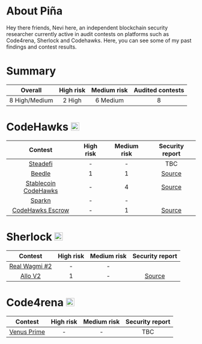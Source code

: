 # About Piña

Hey there friends, Nevi here, an independent blockchain security researcher currently active in audit contests on platforms such as Code4rena, Sherlock and Codehawks. Here, you can see some of my past findings and contest results.


# Summary

| Overall | High risk |  Medium risk | Audited contests |
|:--:|:--:|:--:|:--:|
| 8 High/Medium | 2 High | 6 Medium | 8 |  

# CodeHawks <img src="https://res.cloudinary.com/droqoz7lg/image/upload/v1689080263/snhkgvtsidryjdtx0pce.png" width=22 height=22>

| Contest | High risk | Medium risk | Security report | 
|:--:|:--:|:--:|:--:|
| [Steadefi](https://www.codehawks.com/contests/clo38mm260001la08daw5cbuf) | - | - | TBC |
| [Beedle](https://www.codehawks.com/contests/clkbo1fa20009jr08nyyf9wbx) | 1 | 1 | [Source](https://https://github.com/pinalikefruit/Portfolio/tree/main/CodeHawks/Beedle-Report.md) | 
| [Stablecoin CodeHawks](https://www.codehawks.com/contests/cljx3b9390009liqwuedkn0m0) | - | 4 | [Source](https://https://github.com/pinalikefruit/Portfolio/tree/main/CodeHawks/Stablecoin-Report.md) | 
| [Sparkn](https://www.codehawks.com/contests/cllcnja1h0001lc08z7w0orxx) | - | - |  | 
| [CodeHawks Escrow](https://www.codehawks.com/contests/cljyfxlc40003jq082s0wemya) | - | 1 | [Source](https://https://github.com/pinalikefruit/Portfolio/tree/main/CodeHawks/Escrow-Report.md) | 


# Sherlock  <img src="https://audits.sherlock.xyz/_next/static/media/sherlock_logo.bf519c9e.svg" width=22 height=22>

| Contest | High risk | Medium risk | Security report | 
|:--:|:--:|:--:|:--:|
| [Real Wagmi #2](https://audits.sherlock.xyz/contests/118) | - | - |  | 
| [Allo V2](https://audits.sherlock.xyz/contests/109) | 1 | - | [Source](https://https://github.com/pinalikefruit/Portfolio/tree/main/Sherlock/Allo-Report.md) | 

# Code4rena <img src="https://code4rena.com/_next/image?url=%2Flogos%2Fapple-touch-icon.png&w=128&q=75" width=22 height=22>

| Contest | High risk | Medium risk | Security report | 
|:--:|:--:|:--:|:--:|
| [Venus Prime](https://code4rena.com/contests/2023-09-venus-prime#top) | - | - | TBC |
